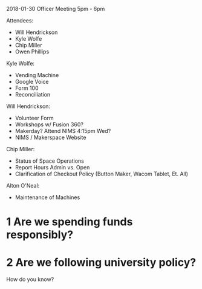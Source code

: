 2018-01-30 Officer Meeting
5pm - 6pm

Attendees:
  - Will Hendrickson
  - Kyle Wolfe
  - Chip Miller
  - Owen Phillips
  
Kyle Wolfe:
- Vending Machine
- Google Voice
- Form 100
- Reconciliation

Will Hendrickson:
- Volunteer Form
- Workshops w/ Fusion 360?
- Makerday? Attend NIMS 4:15pm Wed?
- NIMS / Makerspace Website

Chip Miller:
- Status of Space Operations
- Report Hours Admin vs. Open
- Clarification of Checkout Policy (Button Maker, Wacom Tablet, Et. All)

Alton O'Neal:
- Maintenance of Machines

# 1 Are we spending funds responsibly?
# 2 Are we following university policy?

How do you know?
